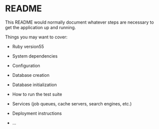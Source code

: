 # README

This README would normally document whatever steps are necessary to get the
application up and running.

Things you may want to cover:

* Ruby version55 

* System dependencies

* Configuration

* Database creation

* Database initialization

* How to run the test suite

* Services (job queues, cache servers, search engines, etc.)

* Deployment instructions

* ...
